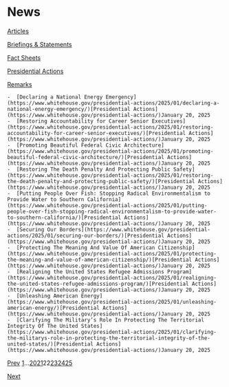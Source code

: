 # 					News				

[Articles](/articles/)

[Briefings &amp; Statements](/briefings-statements/)

[Fact Sheets](/fact-sheets/)

[Presidential Actions](/presidential-actions/)

[Remarks](/remarks/)

    -  [Declaring a National Energy Emergency](https://www.whitehouse.gov/presidential-actions/2025/01/declaring-a-national-energy-emergency/)[Presidential Actions](https://www.whitehouse.gov/presidential-actions/)January 20, 2025 
    -  [Restoring Accountability for Career Senior Executives](https://www.whitehouse.gov/presidential-actions/2025/01/restoring-accountability-for-career-senior-executives/)[Presidential Actions](https://www.whitehouse.gov/presidential-actions/)January 20, 2025 
    -  [Promoting Beautiful Federal Civic Architecture](https://www.whitehouse.gov/presidential-actions/2025/01/promoting-beautiful-federal-civic-architecture/)[Presidential Actions](https://www.whitehouse.gov/presidential-actions/)January 20, 2025 
    -  [Restoring The Death Penalty And Protecting Public Safety](https://www.whitehouse.gov/presidential-actions/2025/01/restoring-the-death-penalty-and-protecting-public-safety/)[Presidential Actions](https://www.whitehouse.gov/presidential-actions/)January 20, 2025 
    -  [Putting People Over Fish: Stopping Radical Environmentalism to Provide Water to Southern California](https://www.whitehouse.gov/presidential-actions/2025/01/putting-people-over-fish-stopping-radical-environmentalism-to-provide-water-to-southern-california/)[Presidential Actions](https://www.whitehouse.gov/presidential-actions/)January 20, 2025 
    -  [Securing Our Borders](https://www.whitehouse.gov/presidential-actions/2025/01/securing-our-borders/)[Presidential Actions](https://www.whitehouse.gov/presidential-actions/)January 20, 2025 
    -  [Protecting The Meaning And Value Of American Citizenship](https://www.whitehouse.gov/presidential-actions/2025/01/protecting-the-meaning-and-value-of-american-citizenship/)[Presidential Actions](https://www.whitehouse.gov/presidential-actions/)January 20, 2025 
    -  [Realigning the United States Refugee Admissions Program](https://www.whitehouse.gov/presidential-actions/2025/01/realigning-the-united-states-refugee-admissions-program/)[Presidential Actions](https://www.whitehouse.gov/presidential-actions/)January 20, 2025 
    -  [Unleashing American Energy](https://www.whitehouse.gov/presidential-actions/2025/01/unleashing-american-energy/)[Presidential Actions](https://www.whitehouse.gov/presidential-actions/)January 20, 2025 
    -  [Clarifying The Military’s Role In Protecting The Territorial Integrity Of The United States](https://www.whitehouse.gov/presidential-actions/2025/01/clarifying-the-militarys-role-in-protecting-the-territorial-integrity-of-the-united-states/)[Presidential Actions](https://www.whitehouse.gov/presidential-actions/)January 20, 2025 

[Prev](https://www.whitehouse.gov/news/page/21/)
[1](https://www.whitehouse.gov/news/)…[20](https://www.whitehouse.gov/news/page/20/)[21](https://www.whitehouse.gov/news/page/21/)22[23](https://www.whitehouse.gov/news/page/23/)[24](https://www.whitehouse.gov/news/page/24/)[25](https://www.whitehouse.gov/news/page/25/)

[Next](https://www.whitehouse.gov/news/page/23/)
